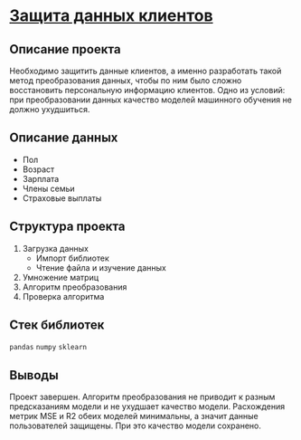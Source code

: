 # [Защита данных клиентов](https://github.com/borisenko-ru/practicum_ds_data/blob/main/10_Customer_Data_Protection_LinReg_project/10_Customer_Data_Protection_project.ipynb)

## Описание проекта

Необходимо защитить данные клиентов, а именно разработать такой метод преобразования данных, чтобы по ним было сложно восстановить персональную информацию клиентов. Одно из условий: при преобразовании данных качество моделей машинного обучения не должно ухудшиться. 

## Описание данных

- Пол 
- Возраст
- Зарплата
- Члены семьи
- Страховые выплаты


## Структура проекта

1. Загрузка данных
	- Импорт библиотек
	- Чтение файла и изучение данных
2. Умножение матриц
3. Алгоритм преобразования
4. Проверка алгоритма

## Стек библиотек
`pandas` `numpy` `sklearn`

## Выводы

Проект завершен. Алгоритм преобразования не приводит к разным предсказаниям модели и не ухудшает качество модели. Расхождения метрик MSE и R2 обеих моделей минимальны, а значит данные пользователей защищены. При это качество модели сохранено.
